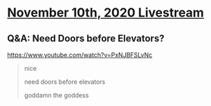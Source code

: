 # [November 10th, 2020 Livestream](../2020-11-10.md)
## Q&A: Need Doors before Elevators?
https://www.youtube.com/watch?v=PxNJBFSLvNc
> nice
>
> need doors before elevators
>
> goddamn the goddess
>
